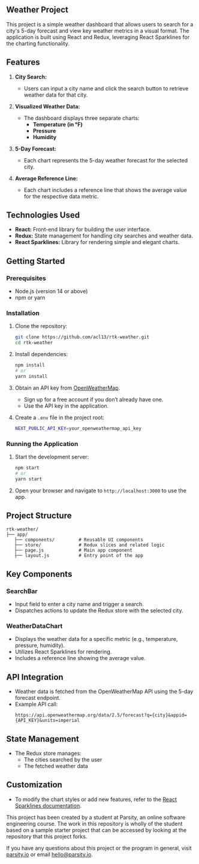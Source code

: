 ## Weather Project

This project is a simple weather dashboard that allows users to search for a city's 5-day forecast and view key weather metrics in a visual format. The application is built using React and Redux, leveraging React Sparklines for the charting functionality.

## Features

1. **City Search:**

   - Users can input a city name and click the search button to retrieve weather data for that city.

2. **Visualized Weather Data:**

   - The dashboard displays three separate charts:
     - **Temperature (in °F)**
     - **Pressure**
     - **Humidity**

3. **5-Day Forecast:**

   - Each chart represents the 5-day weather forecast for the selected city.

4. **Average Reference Line:**
   - Each chart includes a reference line that shows the average value for the respective data metric.

## Technologies Used

- **React:** Front-end library for building the user interface.
- **Redux:** State management for handling city searches and weather data.
- **React Sparklines:** Library for rendering simple and elegant charts.

## Getting Started

### Prerequisites

- Node.js (version 14 or above)
- npm or yarn

### Installation

1. Clone the repository:

   ```bash
   git clone https://github.com/acl13/rtk-weather.git
   cd rtk-weather
   ```

2. Install dependencies:

   ```bash
   npm install
   # or
   yarn install
   ```

3. Obtain an API key from [OpenWeatherMap](https://openweathermap.org/api).

   - Sign up for a free account if you don’t already have one.
   - Use the API key in the application.

4. Create a `.env` file in the project root:
   ```bash
   NEXT_PUBLIC_API_KEY=your_openweathermap_api_key
   ```

### Running the Application

1. Start the development server:

   ```bash
   npm start
   # or
   yarn start
   ```

2. Open your browser and navigate to `http://localhost:3000` to use the app.

## Project Structure

```
rtk-weather/
├── app/
   ├── components/         # Reusable UI components
   ├── store/              # Redux slices and related logic
   ├── page.js             # Main app component
   ├── layout.js           # Entry point of the app
```

## Key Components

### SearchBar

- Input field to enter a city name and trigger a search.
- Dispatches actions to update the Redux store with the selected city.

### WeatherDataChart

- Displays the weather data for a specific metric (e.g., temperature, pressure, humidity).
- Utilizes React Sparklines for rendering.
- Includes a reference line showing the average value.

## API Integration

- Weather data is fetched from the OpenWeatherMap API using the 5-day forecast endpoint.
- Example API call:
  ```
  https://api.openweathermap.org/data/2.5/forecast?q={city}&appid={API_KEY}&units=imperial
  ```

## State Management

- The Redux store manages:
  - The cities searched by the user
  - The fetched weather data

## Customization

- To modify the chart styles or add new features, refer to the [React Sparklines documentation](https://github.com/borisyankov/react-sparklines).

This project has been created by a student at Parsity, an online software engineering course. The work in this repository is wholly of the student based on a sample starter project that can be accessed by looking at the repository that this project forks.

If you have any questions about this project or the program in general, visit [parsity.io](https://parsity.io/) or email hello@parsity.io.
